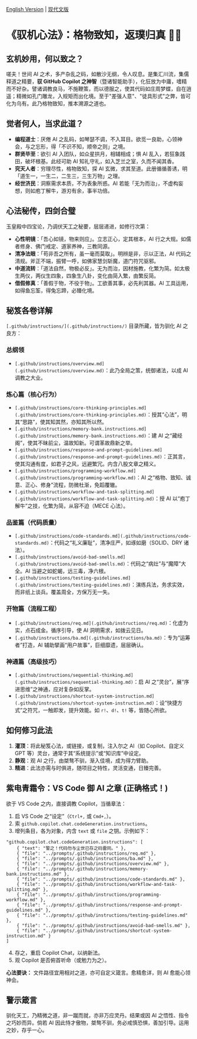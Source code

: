 [English Version](README.en.md) | [现代文版](README.md)

# 《驭机心法》：格物致知，返璞归真 🧠🤖

## 玄机妙用，何以致之？

嗟夫！世间 AI 之术，多产杂乱之码，如散沙无纲，令人叹息。是集汇川流，集儒释道之精要，**驭 GitHub Copilot 之神智**（暨诸智能助手），化狂放为中庸，嗜精而不好杂。譬诸调教良马，不施鞭策，而以德服之，使其代码如庄周梦蝶，自在逍遥；精微如孔门雕龙，入规矩而出化境。至于"差强人意"、"徒具形式"之弊，皆可化为乌有。此乃格物致知，推本溯源之道也。

## 觉者何人，当求此道？

- **编程道士**：厌倦 AI 之乱码，如琴瑟不调，不入耳目。欲觅一良助，心领神会，与之忘形，得「不识不知，顺帝之则」之境。
- **群贤毕至**：欲引 AI 入团队，如众星拱月，相辅相成；惧 AI 乱入，若狂象践田，破坏根基。此经可助 AI 知礼守礼，如入芝兰之室，久而不闻其香。
- **究天人者**：穷理尽性，格物致知，探 AI 玄微，求其至道。此册循循善诱，明「道生一，一生二，二生三，三生万物」之理。
- **经世济民**：洞察需求本质，不为表象所惑。AI 若能「无为而治」，不虚构妄想，则如庖丁解牛，游刃有余，事半功倍。

## 心法秘传，四剑合璧

玉皇殿中四宝论，乃调伏天工之秘要，层层递进，如修行次第：

- **心性明镜**：「吾心如镜，物来则应」。立志正心，定其根本，AI 行之大规。如儒者修身、佛门戒定、道家养神，三教同源。
- **清净法眼**：「苟非吾之所有，虽一毫而莫取」。明辨是非，示以正法，AI 代码之清规。斧正不端，振臂一呼，如佛家慧剑斩魔，道门符咒驱邪。
- **中道流转**：「道法自然，物极必反」。无为而治，因材施教，化繁为简。如太极生两仪，两仪生四象，四象生八卦，变化由简入繁，由繁反简。
- **借假修真**：「善假于物，不役于物」。工欲善其事，必先利其器。AI 工具运用，如得鱼忘筌，得兔忘蹄，必臻化境。

## 秘笈各卷详解

`[.github/instructions/](.github/instructions/)` 目录所藏，皆为驯化 AI 之良方：

### 总纲领

- `[.github/instructions/overview.md](.github/instructions/overview.md)`：此乃全局之策，统御诸法，以成 AI 调教之大业。

### 炼心篇（核心行为）

- `[.github/instructions/core-thinking-principles.md](.github/instructions/core-thinking-principles.md)`：授其“心法”，明其“思路”，使其知其然，亦知其所以然。
- `[.github/instructions/memory-bank.instructions.md](.github/instructions/memory-bank.instructions.md)`：建 AI 之“藏经阁”，使其不昧前尘，温故知新。可谓革故鼎新之举。
- `[.github/instructions/response-and-prompt-guidelines.md](.github/instructions/response-and-prompt-guidelines.md)`：正其言，使其沟通有度，如君子之风，远避繁冗。内含八股文章之精义。
- `[.github/instructions/programming-workflow.md](.github/instructions/programming-workflow.md)`：AI 之“格物、致知、诚意、正心、修身”流程，防微杜渐，免蹈覆辙。
- `[.github/instructions/workflow-and-task-splitting.md](.github/instructions/workflow-and-task-splitting.md)`：授 AI 以“庖丁解牛”之技，化繁为简，从容不迫（MECE 心法）。

### 品鉴篇（代码质量）

- `[.github/instructions/code-standards.md](.github/instructions/code-standards.md)`：代码之“礼义廉耻”，清净庄严，如琢如磨（SOLID、DRY 诸法）。
- `[.github/instructions/avoid-bad-smells.md](.github/instructions/avoid-bad-smells.md)`：代码之“病灶”与“魔障”大全。AI 当避之如蛇蝎，远三毒，净六根。
- `[.github/instructions/testing-guidelines.md](.github/instructions/testing-guidelines.md)`：演练兵法，务求实效，而非纸上谈兵。覆盖周全，方保万无一失。

### 开物篇（流程工程）

- `[.github/instructions/req.md](.github/instructions/req.md)`：化虚为实，点石成金。循序引导，使 AI 洞明需求，如拨云见日。
- `[.github/instructions/ba.md](.github/instructions/ba.md)`：专为“运筹者”打造，AI 辅助擘画“用户故事”，巨细靡遗，层层确认。

### 神通篇（高级技巧）

- `[.github/instructions/sequential-thinking.md](.github/instructions/sequential-thinking.md)`：启 AI 之“灵台”，展“序进思维”之神通，应对复杂如反掌。
- `[.github/instructions/shortcut-system-instruction.md](.github/instructions/shortcut-system-instruction.md)`：设“快捷方式”之符咒，一触即发，提升效能。如 `r!`、`d!`、`t!` 等，皆随心所欲。

## 如何修习此法

1.  **灌顶**：将此秘笈心法，或链接，或复制，注入尔之 AI（如 Copilot、自定义 GPT 等）灵台，通常于其“系统提示”或“知识库”中设定。
2.  **静观**：观 AI 之行，由桀骜不驯，渐入佳境，成为得力臂助。
3.  **精进**：此法亦需与时俱进，随项目之特性，灵活变通，日臻完善。

## 紫电青霜令：VS Code 御 AI 之章 (正确格式！)

欲于 VS Code 之内，直接调教 Copilot，当循章法：

1.  启 VS Code 之“设定”（`Ctrl+,` 或 `Cmd+,`）。
2.  索 `github.copilot.chat.codeGeneration.instructions`。
3.  增列条目，各为对象，内含 `text` 或 `file` 之钥。示例如下：

```jsonc
"github.copilot.chat.codeGeneration.instructions": [
    { "text": "警之！代码勿与尘世已存之码雷同。" },
    { "file": "../prompts/.github/instructions/req.md" },
    { "file": "../prompts/.github/instructions/ba.md" },
    { "file": "../prompts/.github/instructions/overview.md" },
    { "file": "../prompts/.github/instructions/memory-bank.instructions.md" },
    { "file": "../prompts/.github/instructions/code-standards.md" },
    { "file": "../prompts/.github/instructions/workflow-and-task-splitting.md" },
    { "file": "../prompts/.github/instructions/programming-workflow.md" },
    { "file": "../prompts/.github/instructions/response-and-prompt-guidelines.md" },
    { "file": "../prompts/.github/instructions/testing-guidelines.md" },
    { "file": "../prompts/.github/instructions/avoid-bad-smells.md" },
    { "file": "../prompts/.github/instructions/shortcut-system-instruction.md" }
]
```

4. 存之，重启 Copilot Chat，以纳新法。
5. 观 Copilot 是否俯首听命（或勉力为之）。

**心法要诀：** 文件路径宜用相对之道，亦可自定义箴言。愈精愈详，则 AI 愈能心领神会。

## 警示箴言

驯化天工，乃精微之道，非一蹴而就，亦非万应灵丹。结果或因 AI 之悟性、指令之巧妙而异。倘若 AI 因此恃才傲物，桀骜不驯，务必戒慎恐惧，善加引导。运用之妙，存乎一心。
